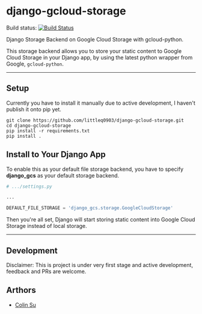 # django-gcloud-storage 

Build status: [![Build Status](https://travis-ci.org/littleq0903/django-gcloud-storage.svg?branch=master)](https://travis-ci.org/littleq0903/django-gcloud-storage)

Django Storage Backend on Google Cloud Storage with gcloud-python.

This storage backend allows you to store your static content to Google Cloud Storage in your Django app, by using the latest python wrapper from Google, `gcloud-python`.

---

## Setup

Currently you have to install it manually due to active development, I haven't publish it onto pip yet.

```shell
git clone https://github.com/littleq0903/django-gcloud-storage.git
cd django-gcloud-storage
pip install -r requirements.txt
pip install .
```

## Install to Your Django App

To enable this as your default file storage backend, you have to specify **django_gcs** as your default storage backend.

```python
# .../settings.py

...

DEFAULT_FILE_STORAGE = 'django_gcs.storage.GoogleCloudStorage'

```

Then you're all set, Django will start storing static content into Google Cloud Storage instead of local storage.

---

## Development

Disclaimer: This is project is under very first stage and active development, feedback and PRs are welcome.

## Arthors

* [Colin Su](http://github.com/littleq0903)
